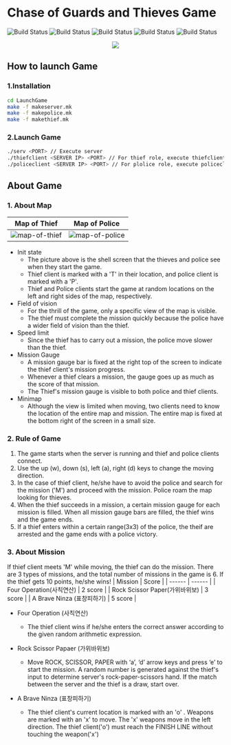 # Chase of Guards and Thieves Game
![Build Status](https://img.shields.io/badge/-c-brightgreen)    ![Build Status](https://img.shields.io/badge/-shell-yellow) ![Build Status](https://img.shields.io/badge/-socket.h-lightgrey) ![Build Status](https://img.shields.io/badge/-pthread.h-lightgrey) ![Build Status](https://img.shields.io/badge/-ncurse.h-lightgrey)  
                                    <p align="center">
	<img src="https://user-images.githubusercontent.com/42794463/132095811-0c19d62f-1ab6-4b5d-a845-f3a25b5e2ff8.PNG"/>
</p>
                                    
                                 
## How to launch Game
### 1.Installation
```sh
cd LaunchGame
make -f makeserver.mk
make -f makepolice.mk
make -f makethief.mk
```
### 2.Launch Game
```sh
./serv <PORT> // Execute server
./thiefclient <SERVER IP> <PORT> // For thief role, execute thiefclient
./policeclient <SERVER IP> <PORT> // For plolice role, execute policeclient
```

## About Game
### 1. About Map
| Map of Thief | Map of Police |
| ------ | ------ |
| ![map-of-thief](https://user-images.githubusercontent.com/42794463/132094185-b79f7f4c-855a-4eee-8b77-b7ad1554b23e.png)  | ![map-of-police](https://user-images.githubusercontent.com/42794463/132094228-62f973a4-60aa-44bd-a245-87146d838147.png)  |
- Init state
  - The picture above is the shell screen that the thieves and police see when they start the game.
  - Thief client is marked with a 'T' in their location, and police client is marked with a 'P'.
  - Thief and Police clients start the game at random locations on the left and right sides of the map, respectively.
- Field of vision
  - For the thrill of the game, only a specific view of the map is visible.
  - The thief must complete the mission quickly because the police have a wider field of vision than the thief.
- Speed limit
  - Since the thief has to carry out a mission, the police move slower than the thief.
- Mission Gauge
  - A mission gauge bar is fixed at the right top of the screen to indicate the thief client's mission progress.
  - Whenever a thief clears a mission, the gauge goes up as much as the score of that mission.
  - The Thief's mission gauge is visible to both police and thief clients.
- Minimap
  - Although the view is limited when moving, two clients need to know the location of the entire map and mission. The entire map is fixed at the bottom right of the screen in a small size.

### 2. Rule of Game
1. The game starts when the server is running and thief and police clients connect.
2. Use the up (w), down (s), left (a), right (d) keys to change the moving direction.
3. In the case of thief client, he/she have to avoid the police and search for the mission ('M') and proceed with the mission. Police roam the map looking for thieves.
4. When the thief succeeds in a mission, a certain mission gauge for each mission is filled.
When all mission gauge bars are filled, the thief wins and the game ends.
5. If a thief enters within a certain range(3x3) of the police, the theif are arrested and the game ends with a police victory.

### 3. About Mission
If thief client meets 'M' while moving, the thief can do the mission. There are 3 types of missions, and the total number of missions in the game is 6. If the thief gets 10 points, he/she wins!
| Mission | Score |
| ------ | ------ |
| Four Operation(사칙연산) | 2 score |
| Rock Scissor Paper(가위바위보) | 3 score |
| A Brave Ninza (표창피하기) | 5 score |

- Four Operation (사칙연산)
  - The thief client wins if he/she enters the correct answer according to the given random arithmetic expression.
    
- Rock Scissor Papaer (가위바위보)
  - Move ROCK, SCISSOR, PAPER with ‘a’, ‘d’ arrow keys and press ‘e’ to start the mission. A random number is generated against the thief's input to determine server's rock-paper-scissors hand. If the match between the server and the thief is a draw, start over.
- A Brave Ninza (표창피하기)
  - The thief client's current location is marked with an 'o' . Weapons are marked with an 'x' to move. The 'x' weapons move in the left direction. The thief client('o') must reach the FINISH LINE without touching the weapon('x') 
